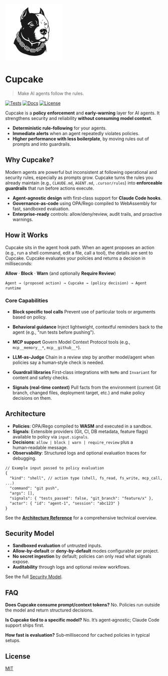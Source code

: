 <p align="left">
  <picture>
    <source srcset="assets/cupcake-dark.png" media="(prefers-color-scheme: dark)">
    <img src="assets/cupcake.png" alt="Cupcake logo" width="180">
  </picture>
</p>

# Cupcake

> Make AI agents follow the rules.

[![Tests](https://img.shields.io/github/actions/workflow/status/eqtylab/cupcake/ci.yml?branch=main&label=tests)](https://github.com/eqtylab/cupcake/actions/workflows/ci.yml)
[![Docs](https://img.shields.io/badge/docs-Start%20here-8A2BE2)](./docs/README.md)
[![License](https://img.shields.io/badge/license-MIT-blue)](LICENSE)

Cupcake is a **policy enforcement** and **early‑warning** layer for AI agents. It strengthens security and reliability **without consuming model context**.

- **Deterministic rule‑following** for your agents.
- **Immediate alerts** when an agent repeatedly violates policies.
- **Higher performance with less boilerplate**, by moving rules out of prompts and into guardrails.

## Why Cupcake?

Modern agents are powerful but inconsistent at following operational and security rules, especially as prompts grow. Cupcake turns the rules you already maintain (e.g., `CLAUDE.md`, `AGENT.md`, `.cursor/rules`) into **enforceable guardrails** that run before actions execute.

- **Agent‑agnostic design** with first‑class support for **Claude Code hooks**.
- **Governance‑as‑code** using OPA/Rego compiled to WebAssembly for fast, sandboxed evaluation.
- **Enterprise‑ready** controls: allow/deny/review, audit trails, and proactive warnings.

## How it Works

Cupcake sits in the agent hook path. When an agent proposes an action (e.g., run a shell command, edit a file, call a tool), the details are sent to Cupcake. Cupcake evaluates your policies and returns a decision in milliseconds:

**Allow** · **Block** · **Warn** (and optionally **Require Review**)

```text
Agent → (proposed action) → Cupcake → (policy decision) → Agent runtime
```

### Core Capabilities

- **Block specific tool calls**
  Prevent use of particular tools or arguments based on policy.

- **Behavioral guidance**
  Inject lightweight, contextful reminders back to the agent (e.g., "run tests before pushing").

- **MCP support**
  Govern Model Context Protocol tools (e.g., `mcp__memory__*`, `mcp__github__*`).

- **LLM‑as‑Judge**
  Chain in a review step by another model/agent when policies say a human‑style check is needed.

- **Guardrail libraries**
  First‑class integrations with `NeMo` and `Invariant` for content and safety checks.

- **Signals (real‑time context)**
  Pull facts from the environment (current Git branch, changed files, deployment target, etc.) and make policy decisions on them.

## Architecture

- **Policies**: OPA/Rego compiled to **WASM** and executed in a sandbox.
- **Signals**: Extensible providers (Git, CI, DB metadata, feature flags) available to policy via `input.signals`.
- **Decisions**: `allow | block | warn | require_review` plus a human‑readable message.
- **Observability**: Structured logs and optional evaluation traces for debugging.

```jsonc
// Example input passed to policy evaluation
{
  "kind": "shell", // action type (shell, fs_read, fs_write, mcp_call, ...)
  "command": "git push",
  "args": [],
  "signals": { "tests_passed": false, "git_branch": "feature/x" },
  "actor": { "id": "agent-1", "session": "abc123" }
}
```

See the **[Architecture Reference](./docs/reference/architecture.md)** for a comprehensive technical overview.

## Security Model

- **Sandboxed evaluation** of untrusted inputs.
- **Allow‑by‑default** or **deny‑by‑default** modes configurable per project.
- **No secret ingestion** by default; policies can only read what signals expose.
- **Auditability** through logs and optional review workflows.

See the full [Security Model](./docs/SECURITY.md).

## FAQ

**Does Cupcake consume prompt/context tokens?**
No. Policies run outside the model and return structured decisions.

**Is Cupcake tied to a specific model?**
No. It’s agent‑agnostic; Claude Code support ships first.

**How fast is evaluation?**
Sub‑millisecond for cached policies in typical setups.

## License

[MIT](LICENSE)
